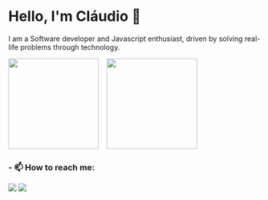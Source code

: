 # Hello, I'm Cláudio 👋

<p>
   I am a Software developer and Javascript enthusiast, driven by solving real-life problems through technology.</a>
</p>

<div>
  <img
    height="180em"
    src="https://github-readme-stats.vercel.app/api?username=claudiolcastro&custom_title=My%20Github%20life&show_icons=true&rank_icon=github&theme=react&include_all_commits=true&&hide=contribs&count_private=true"
  />&nbsp;&nbsp;&nbsp;&nbsp;<img
    height="180em"
    src="https://github-readme-stats.vercel.app/api/top-langs/?username=claudiolcastro&layout=compact&langs_count=7&theme=react"
  />
</div>

### - 📫 How to reach me:
 <a href = "mailto:claudioluiz.castro@gmail.com"><img src="https://img.shields.io/badge/-Gmail-%23333?style=for-the-badge&logo=gmail&logoColor=red" target="_blank"></a>
 <a href="https://www.linkedin.com/in/claudiolcastro/" target="_blank"><img src="https://img.shields.io/badge/-LinkedIn-%230077B5?style=for-the-badge&logo=linkedin&logoColor=white" target="_blank"></a> 
